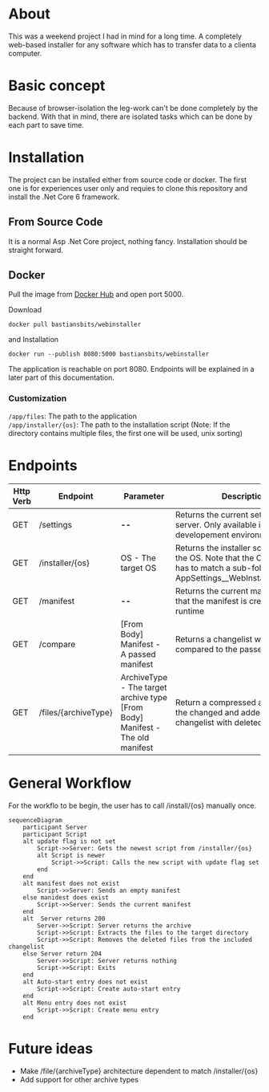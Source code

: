 # About
This was a weekend project I had in mind for a long time. A completely web-based installer for any software which has to transfer data to a clienta computer.

# Basic concept
Because of browser-isolation the leg-work can't be done completely by the backend. With that in mind, there are isolated tasks which can be done by each part to save time.

# Installation
The project can be installed either from source code or docker. The first one is for experiences user only and requies to clone this repository and install the .Net Core 6 framework.

## From Source Code
It is a normal Asp .Net Core project, nothing fancy. Installation should be straight forward.

## Docker
Pull the image from [Docker Hub](https://hub.docker.com/r/bastiansbits/webinstaller) and open port 5000.

Download
```
docker pull bastiansbits/webinstaller
```
and Installation
```
docker run --publish 8080:5000 bastiansbits/webinstaller
```
The application is reachable on port 8080. Endpoints will be explained in a later part of this documentation.

### Customization
`/app/files`: The path to the application  
`/app/installer/{os}`: The path to the installation script (Note: If the directory contains multiple files, the first one will be used, unix sorting)

# Endpoints
| Http Verb | Endpoint             | Parameter                                 | Description
|-----------|----------------------|-------------------------------------------|-------------
| GET       | /settings            | __--__                                    | Returns the current settings for the server. Only available in developement environments
| GET       | /installer/{os}      | OS - The target OS                        | Returns the installer script matching the OS. Note that the OS argument has to match a sub-folder in AppSettings__WebInstaller__Installer
| GET       | /manifest            | __--__                                    | Returns the current manifest. Note that the manifest is created at runtime
| GET       | /compare             | [From Body] Manifest - A passed manifest  | Returns a changelist with changes compared to the passed manifest
| GET       | /files/{archiveType} | ArchiveType - The target archive type<br>[From Body] Manifest - The old manifest | Return a compressed archive with the changed and added files a a changelist with deleted files

# General Workflow
For the workflo to be begin, the user has to call /install/{os} manually once.

```mermaid
sequenceDiagram
    participant Server
    participant Script
    alt update flag is not set
        Script->>Server: Gets the newest script from /installer/{os}
        alt Script is newer
            Script->>Script: Calls the new script with update flag set
        end
    end
    alt manifest does not exist
        Script->>Server: Sends an empty manifest
    else manidest does exist
        Script->>Server: Sends the current manifest
    end
    alt  Server returns 200
        Server->>Script: Server returns the archive
        Script->>Script: Extracts the files to the target directory
        Script->>Script: Removes the deleted files from the included changelist
    else Server return 204
        Server->>Script: Server returns nothing
        Script->>Script: Exits 
    end
    alt Auto-start entry does not exist
        Script->>Script: Create auto-start entry
    end
    alt Menu entry does not exist
        Script->>Script: Create menu entry
    end
```

# Future ideas

* Make /file/{archiveType} architecture dependent to match /installer/{os}
* Add support for other archive types
